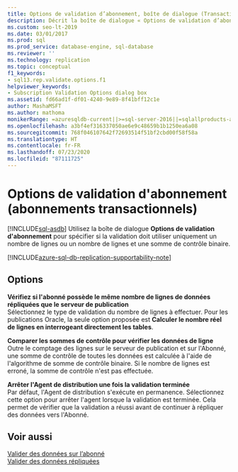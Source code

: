 ```yaml
---
title: Options de validation d’abonnement, boîte de dialogue (Transactionnel)
description: Décrit la boîte de dialogue « Options de validation d’abonnement » pour la réplication transactionnelle dans SQL Server Management Studio (SSMS).
ms.custom: seo-lt-2019
ms.date: 03/01/2017
ms.prod: sql
ms.prod_service: database-engine, sql-database
ms.reviewer: ''
ms.technology: replication
ms.topic: conceptual
f1_keywords:
- sql13.rep.validate.options.f1
helpviewer_keywords:
- Subscription Validation Options dialog box
ms.assetid: fd66ad1f-df01-4240-9e89-8f41bff12c1e
author: MashaMSFT
ms.author: mathoma
monikerRange: =azuresqldb-current||>=sql-server-2016||=sqlallproducts-allversions
ms.openlocfilehash: a3bf4ef316337050ae6e9c48659b1b1250ea6a08
ms.sourcegitcommit: 768f046107642f72693514f51bf2cbd00f58f58a
ms.translationtype: HT
ms.contentlocale: fr-FR
ms.lasthandoff: 07/23/2020
ms.locfileid: "87111725"
---
```

# <a name="subscription-validation-options-transactional-subscriptions"></a>Options de validation d'abonnement (abonnements transactionnels)
[!INCLUDE[sql-asdb](../../includes/applies-to-version/sql-asdb.md)]
  Utilisez la boîte de dialogue **Options de validation d'abonnement** pour spécifier si la validation doit utiliser uniquement un nombre de lignes ou un nombre de lignes et une somme de contrôle binaire. 

[!INCLUDE[azure-sql-db-replication-supportability-note](../../includes/azure-sql-db-replication-supportability-note.md)]
  
## <a name="options"></a>Options  
 **Vérifiez si l'abonné possède le même nombre de lignes de données répliquées que le serveur de publication**  
 Sélectionnez le type de validation du nombre de lignes à effectuer. Pour les publications Oracle, la seule option proposée est **Calculer le nombre réel de lignes en interrogeant directement les tables**.  
  
 **Comparer les sommes de contrôle pour vérifier les données de ligne**  
 Outre le comptage des lignes sur le serveur de publication et sur l'Abonné, une somme de contrôle de toutes les données est calculée à l'aide de l'algorithme de somme de contrôle binaire. Si le nombre de lignes est erroné, la somme de contrôle n'est pas effectuée.  
  
 **Arrêter l'Agent de distribution une fois la validation terminée**  
 Par défaut, l'Agent de distribution s'exécute en permanence. Sélectionnez cette option pour arrêter l'agent lorsque la validation est terminée. Cela permet de vérifier que la validation a réussi avant de continuer à répliquer des données vers l'Abonné.  
  
## <a name="see-also"></a>Voir aussi  
 [Valider des données sur l’abonné](../../relational-databases/replication/validate-data-at-the-subscriber.md)   
 [Valider des données répliquées](../../relational-databases/replication/validate-data-at-the-subscriber.md)  
  
  
